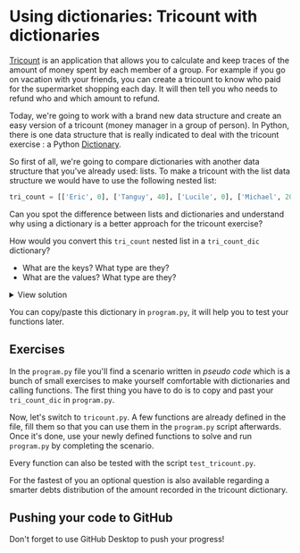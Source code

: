 # Using dictionaries: Tricount with dictionaries
[Tricount](https://www.tricount.com/) is an application that allows you to calculate and keep traces of the amount of money spent by each member of a group.
For example if you go on vacation with your friends, you can create a tricount to know who paid for the supermarket shopping each day. It will then tell you who needs to refund who and which amount to refund.

Today, we're going to work with a brand new data structure and create an easy version of a tricount (money manager in a group of person).
In Python, there is one data structure that is really indicated to deal with the tricount exercise : a Python [Dictionary](https://docs.python.org/3/tutorial/datastructures.html#dictionaries).

So first of all, we're going to compare dictionaries with another data structure that you've already used: lists.
To make a tricount with the list data structure we would have to use the following nested list:
```python
tri_count = [['Eric', 0], ['Tanguy', 40], ['Lucile', 0], ['Michael', 20]]
```
Can you spot the difference between lists and dictionaries and understand why using a dictionary is a better approach for the tricount exercise?

How would you convert this `tri_count` nested list in a `tri_count_dic` dictionary?
- What are the keys? What type are they?
- What are the values? What type are they?
<details><summary markdown='span'>View solution
</summary>

```python
tri_count_dic = {"Eric": 0.0, "Tanguy": 40.0, "Lucile": 0.0, 'Michael': 20.0}
```
The key of the tricount dictionary will be the username (`str`) and the values their amount of money spent (`int`).
</details>

You can copy/paste this dictionary in `program.py`, it will help you to test your functions later.

## Exercises
In the `program.py` file you'll find a scenario written in *pseudo code* which is a bunch of small exercises to make yourself comfortable with dictionaries and calling functions.
The first thing you have to do is to copy and past your `tri_count_dic` in `program.py`.

Now, let's switch to `tricount.py`. A few functions are already defined in the file, fill them so that you can use them in the `program.py` script afterwards. Once it's done, use your newly defined functions to solve and run `program.py` by completing the scenario.

Every function can also be tested with the script `test_tricount.py`.

For the fastest of you an optional question is also available regarding a smarter debts distribution of the amount recorded in the tricount dictionary.

## Pushing your code to GitHub

Don't forget to use GitHub Desktop to push your progress!
